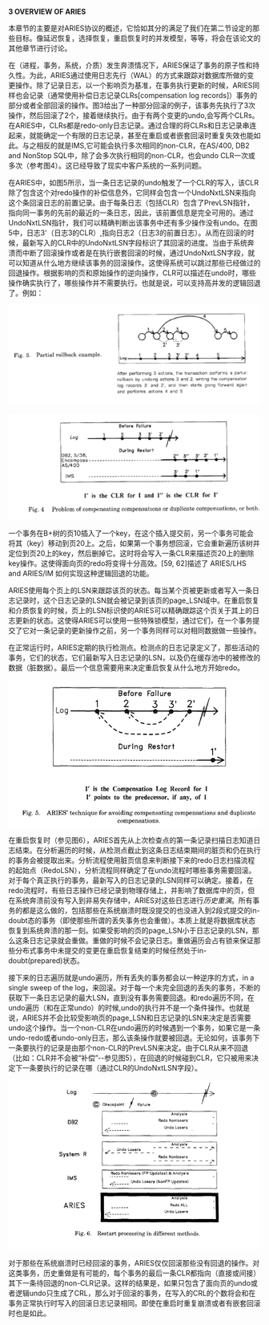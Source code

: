 **3 OVERVIEW OF ARIES**

本章节的主要是对ARIES协议的概述，它恰如其分的满足了我们在第二节设定的那些目标。像延迟恢复，选择恢复，重启恢复时的并发模型，等等，将会在该论文的其他章节进行讨论。

在（进程，事务，系统，介质）发生奔溃情况下，ARIES保证了事务的原子性和持久性。为此，ARIES通过使用日志先行（WAL）的方式来跟踪对数据库所做的变更操作。除了记录日志，以一个影响页为基准，在事务执行更新的时候，ARIES同样也会记录（通常使用补偿日志记录CLRs[compensation log records]）事务的部分或者全部回滚的操作。图3给出了一种部分回滚的例子，该事务先执行了3次操作，然后回滚了2个，接着继续执行。由于有两个变更的undo,会写两个CLRs。在ARIES中，CLRs都是redo-only日志记录。通过合理的将CLRs和日志记录串连起来，就能确定一个有限的日志记录，甚至在重启或者嵌套回滚时重复失效也能如此。与之相反的就是IMS,它可能会执行多次相同的non-CLR，在AS/400, DB2 and NonStop SQL中，除了会多次执行相同的non-CLR，也会undo CLR一次或多次（参考图4）。这已经导致了现实中客户系统的一系列问题。

在ARIES中，如图5所示，当一条日志记录的undo触发了一个CLR的写入，该CLR除了包含这个对redo操作的补偿信息外，它同样会包含一个UndoNxtLSN来指向这个条回滚日志的前置记录。由于每条日志（包括CLR）包含了PrevLSN指针，指向同一事务的先前的最近的一条日志，因此，该前置信息是完全可用的。通过UndoNxtLSN指针，我们可以精确判断出该事务中还有多少操作没有undo。在图5中，日志3'（日志3的CLR）,指向日志2（日志3的前置日志）。从而在回滚的时候，最新写入的CLR中的UndoNxtLSN字段标识了其回滚的进度。当由于系统奔溃而中断了回滚操作或者是在执行嵌套回滚的时候，通过UndoNxtLSN字段，就可以知道从什么地方继续该事务的回滚操作。这使得系统可以跳过那些已经做过的回退操作。根据影响的页和原始操作的逆向操作，CLR可以描述在undo时，哪些操作确实执行了，哪些操作并不需要执行。也就是说，可以支持高并发的逻辑回退了。例如：

![](./img/fig3.png)

![](./img/fig4.png)

一个事务在B+树的页10插入了一个key，在这个插入提交前，另一个事务可能会将其（key）移动到页20上。之后，如果第一个事务想回滚，它会重新遍历该树并定位到页20上的key，然后删掉它。这时将会写入一条CLR来描述页20上的删除key操作。这使得面向页的redo将变得十分高效。[59, 62]描述了 ARIES/LHS and ARIES/IM 如何实现这种逻辑回退的功能。

ARIES使用每个页上的LSN来跟踪该页的状态。每当某个页被更新或者写入一条日志记录时，这个日志记录的LSN就会被记录到该页的page_LSN域中。在重启恢复和介质恢复的时候，页上的LSN标识使的ARIES可以精确跟踪这个页关于其上的日志更新的状态。这使得ARIES可以使用一些特殊锁模型，通过它们，在一个事务提交了它对一条记录的更新操作之前，另一个事务同样可以对相同数据做一些操作。

在正常运行时，ARIES定期的执行检测点。检测点的日志记录定义了，那些活动的事务，它们的状态，它们最新写入日志记录的LSN，以及仍在缓存池中的被修改的数据（脏数据）。最后一个信息需要用来决定重启恢复从什么地方开始redo。

![](./img/fig5.png)

在重启恢复时（参见图6），ARIES首先从上次检查点的第一条记录扫描日志知道日志结束。在分析遍历的时候，从检测点截止到这条日志结束期间的脏页和仍在执行的事务会被提取出来。分析流程使用脏页信息来判断接下来的redo日志扫描流程的起始点（RedoLSN），分析流程同样确定了在undo流程时哪些事务需要回滚。对于每个真正执行的事务，最新写入的日志记录的LSN同样可以确定。接着，在redo流程时，有些日志操作已经记录到物理存储上，并影响了数据库中的页，但在系统奔溃前没有写入到非易失存储中，ARIES对这些日志进行*历史重演*。所有事务的都是这么做的，包括那些在系统崩溃时既没提交的也没进入到2段式提交的in-doubt态的事务（即使那些所谓的丢失事务也会重做）。本质上就是将数据库状态恢复到系统奔溃的那一刻。如果受影响的页的page_LSN小于日志记录的LSN，那么这条日志记录就会重做。重做的时候不会记录日志。重做遍历会占有锁来保证那些分布式事务中未提交的变更在重启恢复结束的时候任然处于in-doubt(prepared)状态。

接下来的日志遍历就是undo遍历，所有丢失的事务都会以一种逆序的方式，in a single sweep of the log，来回滚。对于每一个未完全回退的丢失的事务，不断的获取下一条日志记录的最大LSN，直到没有事务需要回退。和redo遍历不同，在undo遍历（和在正常undo）的时候,undo的执行并不是一个条件操作。也就是说，ARIES并不会比较受影响页的page_LSN和日志记录的LSN来决定是否需要undo这个操作。当一个non-CLR在undo遍历的时候遇到一个事务，如果它是一条undo-redo或者undo-only日志，那么该条操作就要被回退。无论如何，该事务下一条要执行的记录是由那个non-CLR的PrevLSN来决定。由于CLR从来不回退（比如：CLR并不会被“补偿”--参见图5），在回退的时候碰到CLR，它只被用来决定下一条要执行的记录在哪（通过CLR的UndoNxtLSN字段）。

![](./img/fig6.png)


对于那些在系统崩溃时已经回滚的事务，ARIES仅仅回滚那些没有回退的操作。对这类事务，历史重做是有可能的，每个事务的最后一条CLR都指向（直接或间接）其下一条待回退的non-CLR记录。这样的结果是，如果只包含了面向页的undo或者逻辑undo只生成了CRL，那么对于回滚的事务，在写入的CRL的个数将会和在事务正常执行时写入的回滚日志记录相同。即使在重启时重复崩溃或者有嵌套回滚时也是如此。

